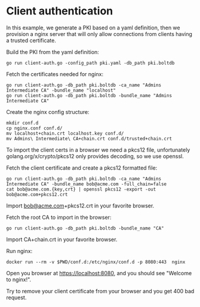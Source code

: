 # Client authentication

In this example, we generate a PKI based on a yaml definition, then we
provision a nginx server that will only allow connections from clients
having a trusted certificate.

Build the PKI from the yaml definition:

```
go run client-auth.go -config_path pki.yaml -db_path pki.boltdb
```

Fetch the certificates needed for nginx:

```
go run client-auth.go -db_path pki.boltdb -ca_name "Admins Intermediate CA" -bundle_name "localhost"
go run client-auth.go -db_path pki.boltdb -bundle_name "Admins Intermediate CA"
```

Create the nginx config structure:

```
mkdir conf.d
cp nginx.conf conf.d/
mv localhost+chain.crt localhost.key conf.d/
mv Admins\ Intermediate\ CA+chain.crt conf.d/trusted+chain.crt
```

To import the client certs in a browser we need a pkcs12 file, unfortunately
golang.org/x/crypto/pkcs12 only provides decoding, so we use openssl.

Fetch the client certificate and create a pkcs12 formatted file:

```
go run client-auth.go -db_path pki.boltdb -ca_name "Admins Intermediate CA" -bundle_name bob@acme.com -full_chain=false
cat bob@acme.com.{key,crt} | openssl pkcs12 -export -out bob@acme.com+pkcs12.crt
```

Import bob@acme.com+pkcs12.crt in your favorite browser.

Fetch the root CA to import in the browser:

```
go run client-auth.go -db_path pki.boltdb -bundle_name "CA"
```

Import CA+chain.crt in your favorite browser.

Run nginx:

```
docker run --rm -v $PWD/conf.d:/etc/nginx/conf.d -p 8080:443  nginx
```

Open you browser at [https://localhost:8080](https://localhost:8080),
and you should see "Welcome to nginx!".

Try to remove your client certificate from your browser and you get 400 bad
request.
